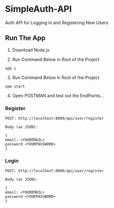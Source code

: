 # SimpleAuth-API
Auth API for Logging in and Registering New Users.

## Run The App

1. Download Node.js

2. Run Command Below in Root of the Project

```
npm i
```

3. Run Command Below in Root of the Project

```
npm start
```

4. Open POSTMAN and test out the EndPoints...

### Register
```
POST: http://localhost:8000/api/user/register

Body (as JSON): 

{
email: <YOUREMAIL>
password <YOURPASSWORD>
}

```

### Login
```
POST: http://localhost:8000/api/user/register

Body (as JSON): 

{
email: <YOUREMAIL>
password <YOURPASSWORD>
}

```

